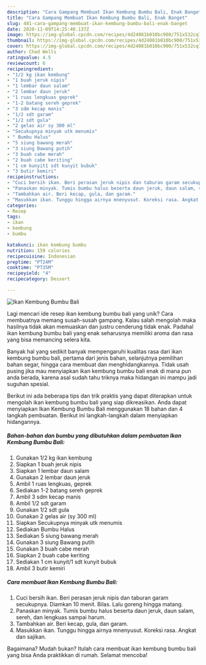```yaml
---
description: "Cara Gampang Membuat Ikan Kembung Bumbu Bali, Enak Banget"
title: "Cara Gampang Membuat Ikan Kembung Bumbu Bali, Enak Banget"
slug: 481-cara-gampang-membuat-ikan-kembung-bumbu-bali-enak-banget
date: 2020-11-09T14:25:40.137Z
image: https://img-global.cpcdn.com/recipes/4d24081b010bc900/751x532cq70/ikan-kembung-bumbu-bali-foto-resep-utama.jpg
thumbnail: https://img-global.cpcdn.com/recipes/4d24081b010bc900/751x532cq70/ikan-kembung-bumbu-bali-foto-resep-utama.jpg
cover: https://img-global.cpcdn.com/recipes/4d24081b010bc900/751x532cq70/ikan-kembung-bumbu-bali-foto-resep-utama.jpg
author: Chad Wells
ratingvalue: 4.5
reviewcount: 6
recipeingredient:
- "1/2 kg ikan kembung"
- "1 buah jeruk nipis"
- "1 lembar daun salam"
- "2 lembar daun jeruk"
- "1 ruas lengkuas geprek"
- "1-2 batang sereh geprek"
- "3 sdm kecap manis"
- "1/2 sdt garam"
- "1/2 sdt gula"
- "2 gelas air sy 300 ml"
- "Secukupnya minyak utk menumis"
- " Bumbu Halus"
- "5 siung bawang merah"
- "3 siung Bawang putih"
- "3 buah cabe merah"
- "2 buah cabe keriting"
- "1 cm kunyit1 sdt kunyit bubuk"
- "3 butir kemiri"
recipeinstructions:
- "Cuci bersih ikan. Beri perasan jeruk nipis dan taburan garam secukupnya. Diamkan 10 menit. Bilas. Lalu goreng hingga matang."
- "Panaskan minyak. Tumis bumbu halus beserta daun jeruk, daun salam, sereh, dan lengkuas sampai harum."
- "Tambahkan air. Beri kecap, gula, dan garam."
- "Masukkan ikan. Tunggu hingga airnya mnenyusut. Koreksi rasa. Angkat dan sajikan."
categories:
- Resep
tags:
- ikan
- kembung
- bumbu

katakunci: ikan kembung bumbu 
nutrition: 159 calories
recipecuisine: Indonesian
preptime: "PT24M"
cooktime: "PT35M"
recipeyield: "4"
recipecategory: Dessert

---
```



![Ikan Kembung Bumbu Bali](https://img-global.cpcdn.com/recipes/4d24081b010bc900/751x532cq70/ikan-kembung-bumbu-bali-foto-resep-utama.jpg)

Lagi mencari ide resep ikan kembung bumbu bali yang unik? Cara membuatnya memang susah-susah gampang. Kalau salah mengolah maka hasilnya tidak akan memuaskan dan justru cenderung tidak enak. Padahal ikan kembung bumbu bali yang enak seharusnya memiliki aroma dan rasa yang bisa memancing selera kita.

Banyak hal yang sedikit banyak mempengaruhi kualitas rasa dari ikan kembung bumbu bali, pertama dari jenis bahan, selanjutnya pemilihan bahan segar, hingga cara membuat dan menghidangkannya. Tidak usah pusing jika mau menyiapkan ikan kembung bumbu bali enak di mana pun anda berada, karena asal sudah tahu triknya maka hidangan ini mampu jadi suguhan spesial.




Berikut ini ada beberapa tips dan trik praktis yang dapat diterapkan untuk mengolah ikan kembung bumbu bali yang siap dikreasikan. Anda dapat menyiapkan Ikan Kembung Bumbu Bali menggunakan 18 bahan dan 4 langkah pembuatan. Berikut ini langkah-langkah dalam menyiapkan hidangannya.

<!--inarticleads1-->

##### Bahan-bahan dan bumbu yang dibutuhkan dalam pembuatan Ikan Kembung Bumbu Bali:

1. Gunakan 1/2 kg ikan kembung
1. Siapkan 1 buah jeruk nipis
1. Siapkan 1 lembar daun salam
1. Gunakan 2 lembar daun jeruk
1. Ambil 1 ruas lengkuas, geprek
1. Sediakan 1-2 batang sereh geprek
1. Ambil 3 sdm kecap manis
1. Ambil 1/2 sdt garam
1. Gunakan 1/2 sdt gula
1. Gunakan 2 gelas air (sy 300 ml)
1. Siapkan Secukupnya minyak utk menumis
1. Sediakan  Bumbu Halus
1. Sediakan 5 siung bawang merah
1. Gunakan 3 siung Bawang putih
1. Gunakan 3 buah cabe merah
1. Siapkan 2 buah cabe keriting
1. Sediakan 1 cm kunyit/1 sdt kunyit bubuk
1. Ambil 3 butir kemiri




<!--inarticleads2-->

##### Cara membuat Ikan Kembung Bumbu Bali:

1. Cuci bersih ikan. Beri perasan jeruk nipis dan taburan garam secukupnya. Diamkan 10 menit. Bilas. Lalu goreng hingga matang.
1. Panaskan minyak. Tumis bumbu halus beserta daun jeruk, daun salam, sereh, dan lengkuas sampai harum.
1. Tambahkan air. Beri kecap, gula, dan garam.
1. Masukkan ikan. Tunggu hingga airnya mnenyusut. Koreksi rasa. Angkat dan sajikan.




Bagaimana? Mudah bukan? Itulah cara membuat ikan kembung bumbu bali yang bisa Anda praktikkan di rumah. Selamat mencoba!
